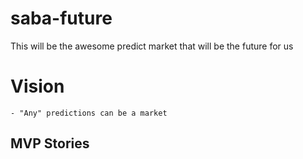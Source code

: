 # saba-future
This will be the awesome predict market that will be the future for us

# Vision
    - "Any" predictions can be a market

## MVP Stories
    